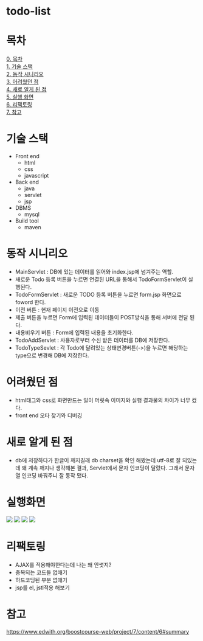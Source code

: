 # todo-list

# 목차
  [0. 목차](#목차)  
  [1. 기술 스택](#기술-스택)  
  [2. 동작 시니리오](#동작-시니리오)  
  [3. 어려웠던 점](#어려웠던-점)  
  [4. 새로 알게 된 점](#새로-알게-된-점)  
  [5. 실행 화면](#실행화면)  
  [6. 리팩토링](#리팩토링)  
  [7. 참고](#참고)  
  
# 기술 스택
  - Front end
    - html
    - css
    - javascript
  - Back end
    - java
    - servlet
    - jsp
  - DBMS
    - mysql
  - Build tool
    - maven
    
# 동작 시니리오
  - MainServlet : DB에 있는 데이터를 읽어와 index.jsp에 넘겨주는 역할.
  - 새로운 Todo 등록 버튼을 누르면 연결된 URL을 통해서 TodoFormServlet이 실행된다.
  - TodoFormServlet : 새로운 TODO 등록 버튼을 누르면 form.jsp 화면으로 foword 한다.
  - 이전 버튼 : 현재 페이지 이전으로 이동
  - 제출 버튼을 누르면 Form에 입력된 데이터들이 POST방식을 통해 서버에 전달 된다.
  - 내용비우기 버튼 : Form에 입력된 내용을 초기화한다.
  - TodoAddServlet : 사용자로부터 수신 받은 데이터를 DB에 저장한다.
  - TodoTypeSevlet : 각 Todo에 달려있는 상태변경버튼(->)을 누르면 해당하는 type으로 변경해 DB에 저장한다.

# 어려웠던 점
  - html태그와 css로 화면만드는 일이 머릿속 이미지와 실행 결과물의 차이가 너무 컸다.
  - front end 오타 찾기와 디버깅
  
# 새로 알게 된 점
  - db에 저장하다가 한글이 깨지길래 db charset을 확인 해봤는데 utf-8로 잘 되있는데 왜 계속 깨지나 생각해본 결과,
  Servlet에서 문자 인코딩이 달랐다. 그래서 문자열 인코딩 바꿔주니 잘 동작 됐다.
  
# 실행화면
![](https://user-images.githubusercontent.com/52232390/60170484-7aae8800-9843-11e9-95f6-8cb37d01bb72.png)
![](https://user-images.githubusercontent.com/52232390/60170490-7c784b80-9843-11e9-8224-23d3b0923279.png)
![](https://user-images.githubusercontent.com/52232390/60170503-7f733c00-9843-11e9-89ed-62873f8eab7f.png)
![](https://user-images.githubusercontent.com/52232390/60170507-813cff80-9843-11e9-8510-7a330e05d1b7.png)

# 리팩토링
  - AJAX를 적용해야한다는데 나는 왜 안썻지?
  - 중복되는 코드들 없애기
  - 하드코딩된 부분 없애기
  - jsp를 el, jstl적용 해보기
# 참고
https://www.edwith.org/boostcourse-web/project/7/content/6#summary
